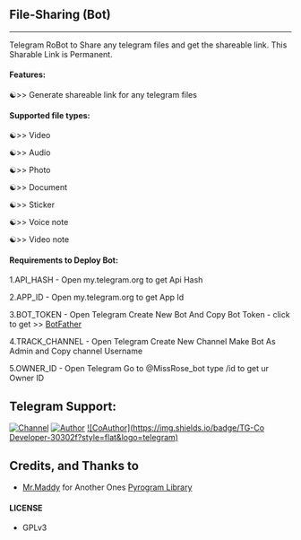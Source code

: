 ## File-Sharing (Bot)
---

Telegram RoBot to Share any telegram files and get the shareable link.
This Sharable Link is Permanent.

#### Features:

☯>> Generate shareable link for any telegram files

#### Supported file types:

☯>> Video

☯>> Audio

☯>> Photo

☯>> Document

☯>> Sticker

☯>> Voice note

☯>> Video note

#### Requirements to Deploy Bot:


1.API_HASH - Open my.telegram.org to get Api Hash 

2.APP_ID  - Open my.telegram.org to get App Id

3.BOT_TOKEN - Open Telegram Create New Bot And Copy Bot Token - click to get >> [BotFather](https://telegram.dog/botfather)

4.TRACK_CHANNEL - Open Telegram Create New Channel Make Bot As Admin and Copy channel Username

5.OWNER_ID - Open Telegram Go to @MissRose_bot type /id to get ur Owner ID 


## Telegram Support:

[![Channel](https://img.shields.io/badge/TG-Channel-30302f?style=flat&logo=telegram)](https://telegram.dog/cinema_bus)
[![Author](https://img.shields.io/badge/TG-Developer-30302f?style=flat&logo=telegram)](https://telegram.dog/fbb_alone)
[![CoAuthor](https://img.shields.io/badge/TG-Co Developer-30302f?style=flat&logo=telegram)](https://telegram.dog/iamanandh7)

## Credits, and Thanks to

* [Mr.Maddy](https://telegram.dog/fbb_alone) for Another Ones [Pyrogram Library](https://github.com/pyrogram/pyrogram)

#### LICENSE
- GPLv3

